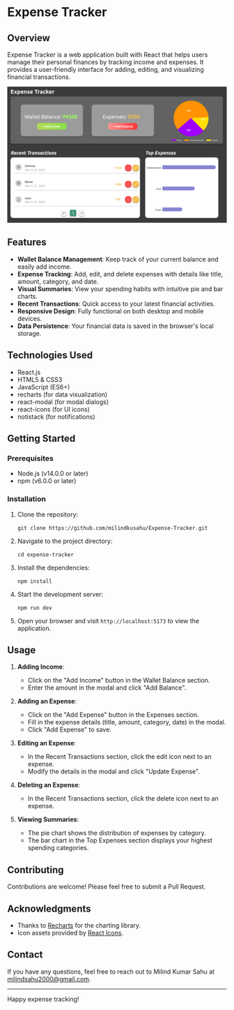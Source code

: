 # Expense Tracker

## Overview

Expense Tracker is a web application built with React that helps users manage their personal finances by tracking income and expenses. It provides a user-friendly interface for adding, editing, and visualizing financial transactions.

![Expense Tracker Screenshot](https://raw.githubusercontent.com/milindkusahu/Expense-Tracker/refs/heads/main/expense-tracker-app.png)

## Features

- **Wallet Balance Management**: Keep track of your current balance and easily add income.
- **Expense Tracking**: Add, edit, and delete expenses with details like title, amount, category, and date.
- **Visual Summaries**: View your spending habits with intuitive pie and bar charts.
- **Recent Transactions**: Quick access to your latest financial activities.
- **Responsive Design**: Fully functional on both desktop and mobile devices.
- **Data Persistence**: Your financial data is saved in the browser's local storage.

## Technologies Used

- React.js
- HTML5 & CSS3
- JavaScript (ES6+)
- recharts (for data visualization)
- react-modal (for modal dialogs)
- react-icons (for UI icons)
- notistack (for notifications)

## Getting Started

### Prerequisites

- Node.js (v14.0.0 or later)
- npm (v6.0.0 or later)

### Installation

1. Clone the repository:

   ```
   git clone https://github.com/milindkusahu/Expense-Tracker.git
   ```
2. Navigate to the project directory:

   ```
   cd expense-tracker
   ```
3. Install the dependencies:

   ```
   npm install
   ```
4. Start the development server:

   ```
   npm run dev
   ```
5. Open your browser and visit `http://localhost:5173` to view the application.

## Usage

1. **Adding Income**:

   - Click on the "Add Income" button in the Wallet Balance section.
   - Enter the amount in the modal and click "Add Balance".
2. **Adding an Expense**:

   - Click on the "Add Expense" button in the Expenses section.
   - Fill in the expense details (title, amount, category, date) in the modal.
   - Click "Add Expense" to save.
3. **Editing an Expense**:

   - In the Recent Transactions section, click the edit icon next to an expense.
   - Modify the details in the modal and click "Update Expense".
4. **Deleting an Expense**:

   - In the Recent Transactions section, click the delete icon next to an expense.
5. **Viewing Summaries**:

   - The pie chart shows the distribution of expenses by category.
   - The bar chart in the Top Expenses section displays your highest spending categories.

## Contributing

Contributions are welcome! Please feel free to submit a Pull Request.

## Acknowledgments

- Thanks to [Recharts](https://recharts.org/) for the charting library.
- Icon assets provided by [React Icons](https://react-icons.github.io/react-icons/).

## Contact

If you have any questions, feel free to reach out to Milind Kumar Sahu at milindsahu2000@gmail.com.

---

Happy expense tracking!
